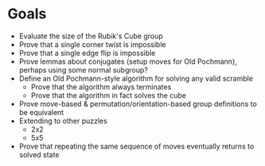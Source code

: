 # Goals
- Evaluate the size of the Rubik's Cube group
- Prove that a single corner twist is impossible
- Prove that a single edge flip is impossible
- Prove lemmas about conjugates (setup moves for Old Pochmann), perhaps using some normal subgroup?
- Define an Old Pochmann-style algorithm for solving any valid scramble
    - Prove that the algorithm always terminates
    - Prove that the algorithm in fact solves the cube
- Prove move-based & permutation/orientation-based group definitions to be equivalent
- Extending to other puzzles
    - 2x2
    - 5x5
- Prove that repeating the same sequence of moves eventually returns to solved state
